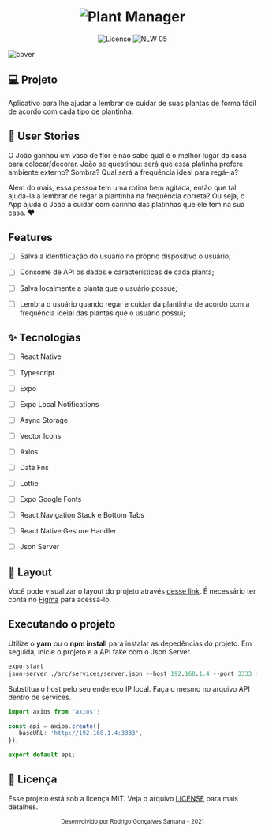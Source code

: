<h1 align="center">
  <img alt="Plant Manager" title="Plant Manager" src="logo.png" />
</h1>

<p align="center">
  <img alt="License" src="https://raw.githubusercontent.com/rodrigorgtic/plantmanager/main/logo.png">

 <img src="https://img.shields.io/static/v1?label=NLW&message=05&color=32B768&labelColor=000000" alt="NLW 05" />
</p>


![cover](capa.png?style=flat)


## 💻 Projeto
Aplicativo para lhe ajudar a lembrar de cuidar de suas plantas de forma fácil de acordo com cada tipo de plantinha.


## 👥 User Stories
O João ganhou um vaso de flor e não sabe qual é o melhor lugar da casa para colocar/decorar. 
João se questinou: será que essa platinha prefere ambiente externo? Sombra? Qual será a frequência ideal para regá-la? 


Além do mais, essa pessoa tem uma rotina bem agitada, então que tal ajudá-la a lembrar de regar a plantinha na frequência correta? 
Ou seja, o App ajuda o João a cuidar com carinho das platinhas que ele tem na sua casa. :heart:


## Features 

-   [ ] Salva a identificação do usuário no próprio dispositivo o usuário;
-   [ ] Consome de API os dados e características de cada planta;
-   [ ] Salva localmente a planta que o usuário possue;
-   [ ] Lembra o usuário quando regar e cuidar da plantinha de acordo com a frequência ideial das plantas que o usuário possui;


## ✨ Tecnologias

-   [ ] React Native
-   [ ] Typescript
-   [ ] Expo
-   [ ] Expo Local Notifications
-   [ ] Async Storage
-   [ ] Vector Icons
-   [ ] Axios
-   [ ] Date Fns
-   [ ] Lottie
-   [ ] Expo Google Fonts
-   [ ] React Navigation Stack e Bottom Tabs
-   [ ] React Native Gesture Handler
-   [ ] Json Server


## 🔖 Layout

Você pode visualizar o layout do projeto através [desse link](https://www.figma.com/file/IhQRtrOZdu3TrvkPYREzOy/PlantManager/duplicate). É necessário ter conta no [Figma](http://figma.com/) para acessá-lo.


## Executando o projeto

Utilize o **yarn** ou o **npm install** para instalar as depedências do projeto.
Em seguida, inicie o projeto e a API fake com o Json Server.

```cl
expo start
json-server ./src/services/server.json --host 192.168.1.4 --port 3333 --delay 700
```

 Substitua o host pelo seu endereço IP local. Faça o mesmo no arquivo API dentro de services.
 
 
 ```ts
 import axios from 'axios';

const api = axios.create({
    baseURL: 'http://192.168.1.4:3333',
});

export default api;
```


## 📄 Licença

Esse projeto está sob a licença MIT. Veja o arquivo [LICENSE](LICENSE.md) para mais detalhes.


<div align="center">
  <small>Desenvolvido por Rodrigo Gonçalves Santana - 2021</small>
</div>
